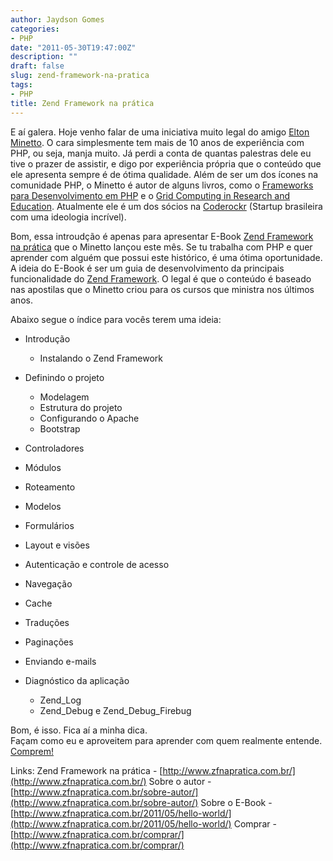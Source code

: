 ```yaml
---
author: Jaydson Gomes
categories:
- PHP
date: "2011-05-30T19:47:00Z"
description: ""
draft: false
slug: zend-framework-na-pratica
tags:
- PHP
title: Zend Framework na prática
---
```


E aí galera. Hoje venho falar de uma iniciativa muito legal do amigo [Elton Minetto](http://twitter.com/#!/eminetto).
O cara simplesmente tem mais de 10 anos de experiência com PHP, ou seja, manja muito.
Já perdi a conta de quantas palestras dele eu tive o prazer de assistir, e digo por experiência própria que o conteúdo que ele apresenta sempre é de ótima qualidade.
Além de ser um dos ícones na comunidade PHP, o Minetto é autor de alguns livros, como o [Frameworks para Desenvolvimento em PHP](http://www.novateceditora.com.br/livros/frameworks/) e o [Grid Computing in Research and Education](http://www.redbooks.ibm.com/abstracts/sg246649.html).
Atualmente ele é um dos sócios na [Coderockr](http://www.coderockr.com) (Startup brasileira com uma ideologia incrível).  

Bom, essa introudção é apenas para apresentar E-Book [Zend Framework na prática](http://www.zfnapratica.com.br/) que o Minetto lançou este mês.
Se tu trabalha com PHP e quer aprender com alguém que possui este histórico, é uma ótima oportunidade.
A ideia do E-Book é ser um guia de desenvolvimento da principais funcionalidade do [Zend Framework](http://framework.zend.com/).
O legal é que o conteúdo é baseado nas apostilas que o Minetto criou para os cursos que ministra nos últimos anos.

Abaixo segue o índice para vocês terem uma ideia:
	
  * Introdução
    * Instalando o Zend Framework

  * Definindo o projeto	
    * Modelagem
    * Estrutura do projeto
    * Configurando o Apache
    * Bootstrap
  * Controladores
  * Módulos
  * Roteamento
  * Modelos
  * Formulários
  * Layout e visões
  * Autenticação e controle de acesso
  * Navegação
  * Cache
  * Traduções
  * Paginações
  * Enviando e-mails
  * Diagnóstico da aplicação
    * Zend_Log
    * Zend_Debug e Zend_Debug_Firebug

Bom, é isso. Fica aí a minha dica.  
Façam como eu e aproveitem para aprender com quem realmente entende.  
[Comprem!](http://www.zfnapratica.com.br/comprar/)

Links:
Zend Framework na prática - [http://www.zfnapratica.com.br/](http://www.zfnapratica.com.br/)
Sobre o autor - [http://www.zfnapratica.com.br/sobre-autor/](http://www.zfnapratica.com.br/sobre-autor/)
Sobre o E-Book - [http://www.zfnapratica.com.br/2011/05/hello-world/](http://www.zfnapratica.com.br/2011/05/hello-world/)
Comprar - [http://www.zfnapratica.com.br/comprar/](http://www.zfnapratica.com.br/comprar/)




